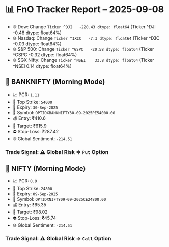 # 📊 FnO Tracker Report – 2025-09-08
- 🌐 Dow: Change `Ticker
^DJI   -220.43
dtype: float64` (Ticker
^DJI   -0.48
dtype: float64%)
- 🌐 Nasdaq: Change `Ticker
^IXIC   -7.3
dtype: float64` (Ticker
^IXIC   -0.03
dtype: float64%)
- 🌐 S&P 500: Change `Ticker
^GSPC   -20.58
dtype: float64` (Ticker
^GSPC   -0.32
dtype: float64%)
- 🌐 SGX Nifty: Change `Ticker
^NSEI    33.8
dtype: float64` (Ticker
^NSEI    0.14
dtype: float64%)
## 📘 BANKNIFTY (Morning Mode)
- 📈 PCR: `1.11`
- 🔢 Top Strike: `54000`
- 📆 Expiry: `30-Sep-2025`
- 🎫 Symbol: `OPTIDXBANKNIFTY30-09-2025PE54000.00`
- 💰 Entry: ₹410.6
- 🎯 Target: ₹615.9
- ⛔ Stop-Loss: ₹287.42
- 🌐 Global Sentiment: `-214.51`
### Trade Signal: ⚠️ Global Risk ⇒ `Put` Option
## 📘 NIFTY (Morning Mode)
- 📈 PCR: `0.9`
- 🔢 Top Strike: `24800`
- 📆 Expiry: `09-Sep-2025`
- 🎫 Symbol: `OPTIDXNIFTY09-09-2025CE24800.00`
- 💰 Entry: ₹65.35
- 🎯 Target: ₹98.02
- ⛔ Stop-Loss: ₹45.74
- 🌐 Global Sentiment: `-214.51`
### Trade Signal: ⚠️ Global Risk ⇒ `Call` Option